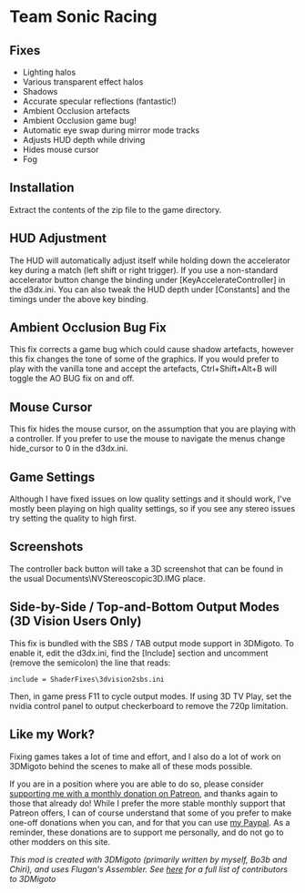 Team Sonic Racing
=================

Fixes
-----
- Lighting halos
- Various transparent effect halos
- Shadows
- Accurate specular reflections (fantastic!)
- Ambient Occlusion artefacts
- Ambient Occlusion game bug!
- Automatic eye swap during mirror mode tracks
- Adjusts HUD depth while driving
- Hides mouse cursor
- Fog

Installation
------------
Extract the contents of the zip file to the game directory.

HUD Adjustment
--------------
The HUD will automatically adjust itself while holding down the accelerator key
during a match (left shift or right trigger). If you use a non-standard
accelerator button change the binding under [KeyAccelerateController] in the
d3dx.ini. You can also tweak the HUD depth under [Constants] and the timings
under the above key binding.

Ambient Occlusion Bug Fix
-------------------------
This fix corrects a game bug which could cause shadow artefacts, however this
fix changes the tone of some of the graphics. If you would prefer to play with
the vanilla tone and accept the artefacts, Ctrl+Shift+Alt+B will toggle the AO
BUG fix on and off.

Mouse Cursor
------------
This fix hides the mouse cursor, on the assumption that you are playing with a
controller. If you prefer to use the mouse to navigate the menus change
hide_cursor to 0 in the d3dx.ini.

Game Settings
-------------
Although I have fixed issues on low quality settings and it should work, I've
mostly been playing on high quality settings, so if you see any stereo issues
try setting the quality to high first.

Screenshots
-----------
The controller back button will take a 3D screenshot that can be found in the
usual Documents\NVStereoscopic3D.IMG place.

Side-by-Side / Top-and-Bottom Output Modes (3D Vision Users Only)
-----------------------------------------------------------------
This fix is bundled with the SBS / TAB output mode support in 3DMigoto. To
enable it, edit the d3dx.ini, find the [Include] section and uncomment (remove
the semicolon) the line that reads:

    include = ShaderFixes\3dvision2sbs.ini

Then, in game press F11 to cycle output modes. If using 3D TV Play, set the
nvidia control panel to output checkerboard to remove the 720p limitation.

Like my Work?
-------------
Fixing games takes a lot of time and effort, and I also do a lot of work on
3DMigoto behind the scenes to make all of these mods possible.

If you are in a position where you are able to do so, please consider
[supporting me with a monthly donation on Patreon][1], and thanks again to
those that already do! While I prefer the more stable monthly support that
Patreon offers, I can of course understand that some of you prefer to make
one-off donations when you can, and for that you can use [my Paypal][2]. As a
reminder, these donations are to support me personally, and do not go to other
modders on this site.

[1]: https://www.patreon.com/DarkStarSword
[2]: https://www.paypal.me/DarkStarSword

_This mod is created with 3DMigoto (primarily written by myself, Bo3b and
Chiri), and uses Flugan's Assembler. See [here][4] for a full list of
contributors to 3DMigoto_

[4]: https://darkstarsword.net/3Dmigoto-stats/authors.html
